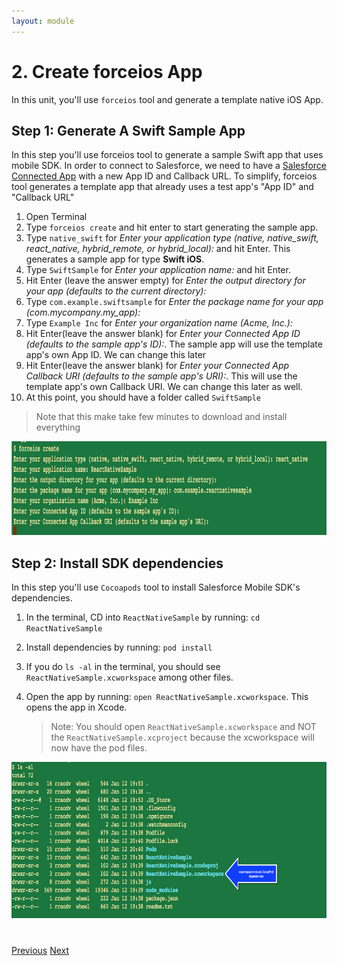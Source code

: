 ```yaml
---
layout: module
---
```

# 2. Create forceios App
In this unit, you'll use `forceios` tool and generate a template native iOS App.

## Step 1: Generate A Swift Sample App
In this step you'll use forceios tool to generate a sample Swift app that uses mobile SDK. In order to connect to Salesforce, we need to have a <a href="https://developer.salesforce.com/docs/atlas.en-us.api_rest.meta/api_rest/intro_defining_remote_access_applications.htm" target="_blank">Salesforce Connected App</a> with a new App ID and Callback URL. To simplify, forceios tool generates a template app that already uses a test app's "App ID" and "Callback URL" 

1. Open Terminal
2. Type `forceios create` and hit enter to start generating the sample app.
3. Type `native_swift` for *Enter your application type (native, native_swift, react_native, hybrid_remote, or hybrid_local):* and hit Enter. This generates a sample app for type **Swift iOS**.
4. Type `SwiftSample` for *Enter your application name:* and hit Enter.
5. Hit Enter (leave the answer empty) for *Enter the output directory for your app (defaults to the current directory):*
6.  Type `com.example.swiftsample` for *Enter the package name for your app (com.mycompany.my_app):*
7. Type `Example Inc` for *Enter your organization name (Acme, Inc.):*
8. Hit Enter(leave the answer blank) for *Enter your Connected App ID (defaults to the sample app's ID):*. The sample app will use the template app's own App ID. We can change this later
9. Hit Enter(leave the answer blank) for *Enter your Connected App Callback URI (defaults to the sample app's URI):*. This will use the template app's own Callback URI. We can change this later as well.
10. At this point, you should have a folder called `SwiftSample`

> Note that this make take few minutes to download and install everything

<img src="images/forceios-create.png" style="height:150px" />

## Step 2: Install SDK dependencies

In this step you'll use `Cocoapods` tool to install Salesforce Mobile SDK's dependencies.

1. In the terminal, CD into `ReactNativeSample` by running: `cd ReactNativeSample`
2. Install dependencies by running: `pod install`  
3. If you do `ls -al` in the terminal, you should see `ReactNativeSample.xcworkspace` among other files. 
4. Open the app by running: `open ReactNativeSample.xcworkspace`. This opens the app in Xcode.

	> Note: You should open `ReactNativeSample.xcworkspace` and NOT the `ReactNativeSample.xcproject` because the xcworkspace will now have the pod files. 
	
<img src="images/xcworkspace.png" style="height:250px" />

<div class="row" style="margin-top:40px;">
<div class="col-sm-12">
<a href="mobile-sdk-swift-setup-developer-environment.html" class="btn btn-default"><i class="glyphicon glyphicon-chevron-left"></i> Previous</a>
<a href="mobile-sdk-swift-running-forceios-app.html" class="btn btn-default pull-right">Next <i class="glyphicon glyphicon-chevron-right"></i></a>
</div>
</div>
